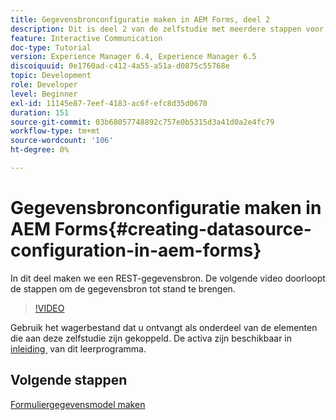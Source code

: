 ```yaml
---
title: Gegevensbronconfiguratie maken in AEM Forms, deel 2
description: Dit is deel 2 van de zelfstudie met meerdere stappen voor het maken van uw eerste interactieve communicatiedocument. In dit deel maken we een REST-gegevensbron.  De volgende video doorloopt de stappen om de gegevensbron tot stand te brengen.
feature: Interactive Communication
doc-type: Tutorial
version: Experience Manager 6.4, Experience Manager 6.5
discoiquuid: 0e1760ad-c412-4a55-a51a-d0875c55768e
topic: Development
role: Developer
level: Beginner
exl-id: 11145e87-7eef-4183-ac6f-efc8d35d0670
duration: 151
source-git-commit: 03b68057748892c757e0b5315d3a41d0a2e4fc79
workflow-type: tm+mt
source-wordcount: '106'
ht-degree: 0%

---
```


# Gegevensbronconfiguratie maken in AEM Forms{#creating-datasource-configuration-in-aem-forms}

In dit deel maken we een REST-gegevensbron.  De volgende video doorloopt de stappen om de gegevensbron tot stand te brengen.

>[!VIDEO](https://video.tv.adobe.com/v/22344?quality=12&learn=on)

Gebruik het wagerbestand dat u ontvangt als onderdeel van de elementen die aan deze zelfstudie zijn gekoppeld. De activa zijn beschikbaar in [&#x200B; inleiding &#x200B;](introduction.md) van dit leerprogramma.

## Volgende stappen

[Formuliergegevensmodel maken](./partthree.md)

